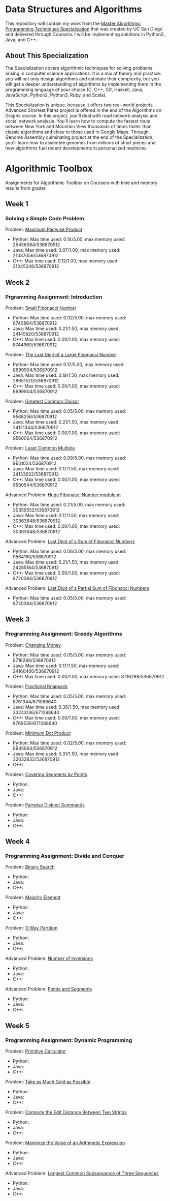 
# Data Structures and Algorithms

This repository will contain my work from the [Master Algorithmic Programming Techniques Specialization](https://www.coursera.org/specializations/data-structures-algorithms) that was created by UC San Diego and delivered through Coursera. I will be implementing solutions in Python3, Java, and C++.

## About This Specialization

The Specialization covers algorithmic techniques for solving problems arising in computer science applications. It is a mix of theory and practice: you will not only design algorithms and estimate their complexity, but you will get a deeper understanding of algorithms by implementing them in the programming language of your choice (C, C++, C#, Haskell, Java, JavaScript, Python2, Python3, Ruby, and Scala).

This Specialization is unique, because it offers two real-world projects. Advanced Shortest Paths project is offered in the end of the Algorithms on Graphs course. In this project, you'll deal with road network analysis and social network analysis. You'll learn how to compute the fastest route between New York and Mountain View thousands of times faster than classic algorithms and close to those used in Google Maps. Through Genome Assembly culminating project at the end of the Specialization, you'll learn how to assemble genomes from millions of short pieces and how algorithms fuel recent developments in personalized medicine.

# Algorithmic Toolbox
Assignments for Algorithmic Toolbox on Coursera with time and memory results from grader </br>

## Week 1
### Solving a Simple Code Problem
Problem: [Maximum Pairwise Product](https://github.com/mablatnik/Data-Structures-And-Algorithms/tree/master/algorithmic_toolbox/week_1/maximum_pairwise_product)

* Python: Max time used: 0.14/5.00, max memory used: 26456064/536870912
* Java: Max time used: 0.07/1.00, max memory used: 21037056/536870912
* C++: Max time used: 0.12/1.00, max memory used: 21045248/536870912

## Week 2
###  Prgramming Assignment: Introduction
Problem: [Small Fibonacci Number](https://github.com/mablatnik/Data-Structures-And-Algorithms/tree/master/algorithmic_toolbox/week_2/01_introduction_starter_files/fibonacci) </br>

* Python: Max time used: 0.02/5.00, max memory used: 8740864/536870912
* Java: Max time used: 0.21/1.50, max memory used: 24145920/536870912
* C++: Max time used: 0.00/1.00, max memory used: 8744960/536870912

Problem: [The Last Digit of a Large Fibonacci Number](https://github.com/mablatnik/Data-Structures-And-Algorithms/tree/master/algorithmic_toolbox/week_2/01_introduction_starter_files/fibonacci_last_digit) </br>

* Python: Max time used: 0.17/5.00, max memory used: 8699904/536870912
* Java: Max time used: 0.19/1.50, max memory used: 28651520/536870912
* C++: Max time used: 0.00/1.00, max memory used: 8699904/536870912

Problem: [Greatest Common Divisor](https://github.com/mablatnik/Data-Structures-And-Algorithms/tree/master/algorithmic_toolbox/week_2/01_introduction_starter_files/gcd) </br>

* Python: Max time used: 0.05/5.00, max memory used: 9568256/536870912
* Java: Max time used: 0.21/1.50, max memory used: 24121344/536870912
* C++: Max time used: 0.00/1.00, max memory used: 9560064/536870912

Problem: [Least Common Multiple](https://github.com/mablatnik/Data-Structures-And-Algorithms/tree/master/algorithmic_toolbox/week_2/01_introduction_starter_files/lcm) </br>

* Python: Max time used: 0.09/5.00, max memory used: 9601024/536870912
* Java: Max time used: 0.17/1.50, max memory used: 24133632/536870912
* C++: Max time used: 0.00/1.00, max memory used: 9580544/536870912

Advanced Problem: [Huge Fibonacci Number modulo m](https://github.com/mablatnik/Data-Structures-And-Algorithms/tree/master/algorithmic_toolbox/week_2/01_introduction_starter_files/fibonacci_huge) </br>

* Python: Max time used: 0.21/5.00, max memory used: 30359552/536870912
* Java: Max time used: 0.17/1.50, max memory used: 30363648/536870912
* C++: Max time used: 0.00/1.00, max memory used: 30363648/536870912

Advanced Problem: [Last Digit of a Sum of Fibonacci Numbers](https://github.com/mablatnik/Data-Structures-And-Algorithms/tree/master/algorithmic_toolbox/week_2/01_introduction_starter_files/fibonacci_sum_last_digit) </br>

* Python: Max time used: 0.06/5.00, max memory used: 9564160/536870912
* Java: Max time used: 0.21/1.50, max memory used: 24285184/536870912
* C++: Max time used: 0.00/1.00, max memory used: 8720384/536870912

Advanced Problem: [Last Digit of a Partial Sum of Fibonacci Numbers](https://github.com/mablatnik/Data-Structures-And-Algorithms/tree/master/algorithmic_toolbox/week_2/01_introduction_starter_files/fibonacci_partial_sum) </br>

* Python: Max time used: 0.05/5.00, max memory used: 8720384/536870912

## Week 3
###  Programming Assignment: Greedy Algorithms
Problem: [Changing Money](https://github.com/mablatnik/Data-Structures-And-Algorithms/tree/master/algorithmic_toolbox/week_3/02_greedy_algorithms_starter_files/change) </br>

* Python: Max time used: 0.05/5.00, max memory used: 8716288/536870912
* Java: Max time used: 0.17/1.50, max memory used: 24166400/536870912
* C++: Max time used: 0.00/1.00, max memory used: 8716288/536870912

Problem: [Fractional Knapsack](https://github.com/mablatnik/Data-Structures-And-Algorithms/tree/master/algorithmic_toolbox/week_3/02_greedy_algorithms_starter_files/fractional_knapsack) </br>

* Python: Max time used: 0.05/5.00, max memory used: 8761344/671088640
* Java: Max time used: 0.36/1.50, max memory used: 33243136/671088640
* C++: Max time used: 0.00/1.00, max memory used: 8769536/671088640

Problem: [Minimum Dot Product](https://github.com/mablatnik/Data-Structures-And-Algorithms/tree/master/algorithmic_toolbox/week_3/02_greedy_algorithms_starter_files/dot_product) </br>

* Python: Max time used: 0.02/5.00, max memory used: 8945664/536870912
* Java: Max time used: 0.31/1.50, max memory used: 32632832/536870912
* C++:

Problem: [Covering Segments by Points]() </br>

* Python:
* Java:
* C++:

Problem: [Pairwise Distinct Summands]() </br>

* Python:
* Java:
* C++:

## Week 4
###  Programming Assignment: Divide and Conquer
Problem: [Binary Search]() </br>

* Python:
* Java:
* C++:

Problem: [Majority Element]() </br>

* Python:
* Java:
* C++:

Problem: [3-Way Partition]() </br>

* Python:
* Java:
* C++:

Advanced Problem: [Number of Inversions]() </br>

* Python:
* Java:
* C++:

Advanced Problem: [Points and Segments]() </br>

* Python:
* Java:
* C++:

## Week 5
### Programming Assignment: Dynamic Programming
Problem: [Primitive Calculator]() </br>

* Python:
* Java:
* C++:

Problem: [Take as Much Gold as Possible]() </br>

* Python:
* Java:
* C++:

Problem: [Compute the Edit Distance Between Two Strings]() </br>

* Python:
* Java:
* C++:

Problem: [Maximize the Value of an Arithmetic Expression]() </br>

* Python:
* Java:
* C++:

Advanced Problem: [Longest Common Subsequence of Three Sequences]() </br>

* Python:
* Java:
* C++:
